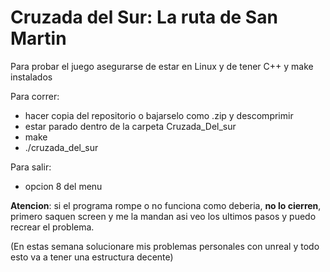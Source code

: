 # Cruzada del Sur: La ruta de San Martin

Para probar el juego asegurarse de estar en Linux y de tener C++ y make instalados

Para correr: 
- hacer copia del repositorio o bajarselo como .zip y descomprimir
- estar parado dentro de la carpeta Cruzada_Del_sur
- make
- ./cruzada_del_sur

Para salir:
- opcion 8 del menu

**Atencion**: si el programa rompe o no funciona como deberia, **no lo cierren**, primero saquen screen y me la mandan asi veo los ultimos pasos y puedo recrear el problema.


(En estas semana solucionare mis problemas personales con unreal y todo esto va a tener una estructura decente)


